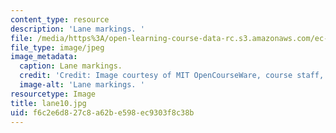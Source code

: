 ```yaml
---
content_type: resource
description: 'Lane markings. '
file: /media/https%3A/open-learning-course-data-rc.s3.amazonaws.com/ec-s06-design-for-demining-spring-2007/f6c2e6d827c8a62be598ec9303f8c38b_lane10.jpg
file_type: image/jpeg
image_metadata:
  caption: Lane markings.
  credit: 'Credit: Image courtesy of MIT OpenCourseWare, course staff, and students.'
  image-alt: 'Lane markings. '
resourcetype: Image
title: lane10.jpg
uid: f6c2e6d8-27c8-a62b-e598-ec9303f8c38b
---
```

